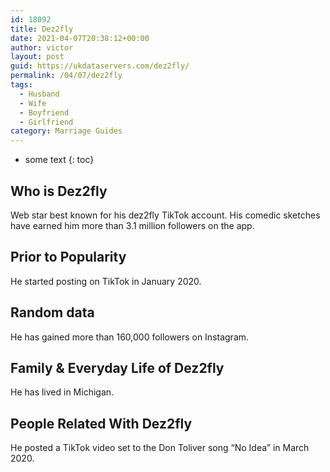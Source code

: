 ```yaml
---
id: 18092
title: Dez2fly
date: 2021-04-07T20:38:12+00:00
author: victor
layout: post
guid: https://ukdataservers.com/dez2fly/
permalink: /04/07/dez2fly
tags:
  - Husband
  - Wife
  - Boyfriend
  - Girlfriend
category: Marriage Guides
---
```


* some text
{: toc}


## Who is Dez2fly



Web star best known for his dez2fly TikTok account. His comedic sketches have earned him more than 3.1 million followers on the app.

                
                
                
## Prior to Popularity



He started posting on TikTok in January 2020. 

                
                
                
## Random data



He has gained more than 160,000 followers on Instagram. 

                
                
                
## Family & Everyday Life of Dez2fly



He has lived in Michigan. 

                
                
                
## People Related With Dez2fly



He posted a TikTok video set to the Don Toliver song &#8220;No Idea&#8221; in March 2020. 

                
              
            
          
          
          